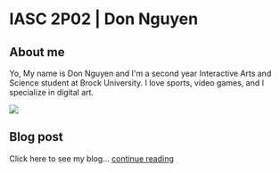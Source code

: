 # IASC 2P02 | Don Nguyen

## About me
Yo, My name is Don Nguyen and I'm a second year Interactive Arts and Science student at Brock University. I love sports, video games, and I specialize in digital art.

![](Don/KurokoToKagami.PNG)

## Blog post 

Click here to see my blog... [continue reading](blog)
